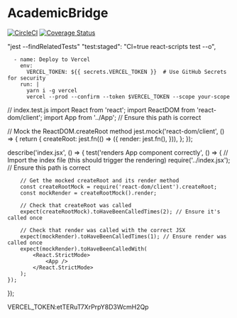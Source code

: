 # AcademicBridge
[![CircleCI](https://dl.circleci.com/status-badge/img/gh/Rutarenzi/AcademicBridge/tree/main.svg?style=svg)](https://dl.circleci.com/status-badge/redirect/gh/Rutarenzi/AcademicBridge/tree/main)
[![Coverage Status](https://coveralls.io/repos/github/Rutarenzi/AcademicBridge/badge.svg)](https://coveralls.io/github/Rutarenzi/AcademicBridge)



"jest --findRelatedTests"
"test:staged": "CI=true react-scripts test --o",


      - name: Deploy to Vercel
        env:
          VERCEL_TOKEN: ${{ secrets.VERCEL_TOKEN }}  # Use GitHub Secrets for security
        run: |
          yarn i -g vercel
          vercel --prod --confirm --token $VERCEL_TOKEN --scope your-scope


// index.test.js
import React from 'react';
import ReactDOM from 'react-dom/client';
import App from '../App'; // Ensure this path is correct

// Mock the ReactDOM.createRoot method
jest.mock('react-dom/client', () => {
    return {
        createRoot: jest.fn(() => ({
            render: jest.fn(),
        })),
    };
});

describe('index.jsx', () => {
    test('renders App component correctly', () => {
        // Import the index file (this should trigger the rendering)
        require('../index.jsx'); // Ensure this path is correct

        // Get the mocked createRoot and its render method
        const createRootMock = require('react-dom/client').createRoot;
        const mockRender = createRootMock().render;

        // Check that createRoot was called
        expect(createRootMock).toHaveBeenCalledTimes(2); // Ensure it's called once

        // Check that render was called with the correct JSX
        expect(mockRender).toHaveBeenCalledTimes(1); // Ensure render was called once
        expect(mockRender).toHaveBeenCalledWith(
            <React.StrictMode>
                <App />
            </React.StrictMode>
        );
    });
});

VERCEL_TOKEN:etTERuT7XrPrpY8D3WcmH2Qp